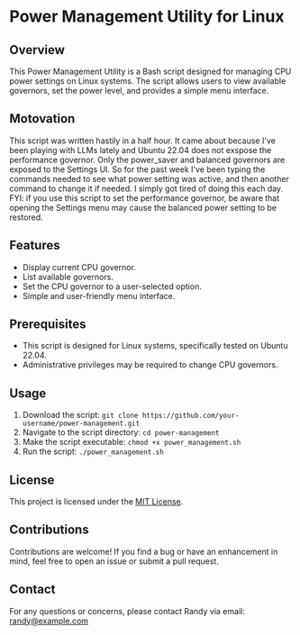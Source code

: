 # Power Management Utility for Linux

## Overview

This Power Management Utility is a Bash script designed for managing CPU power settings on Linux systems. The script allows users to view available governors, set the power level, and provides a simple menu interface.

## Motovation
This script was written hastily in a half hour. It came about because I've been playing with LLMs lately and Ubuntu 22.04 does not exspose the performance governor. Only the power_saver and balanced governors are exposed to the Settings UI. So for the past week I've been typing the commands needed to see what power setting was active, and then another command to change it if needed. I simply got tired of doing this each day. FYI: if you use this script to set the performance governor, be aware that opening the Settings menu may cause the balanced power setting to be restored. 

## Features

- Display current CPU governor.
- List available governors.
- Set the CPU governor to a user-selected option.
- Simple and user-friendly menu interface.

## Prerequisites

- This script is designed for Linux systems, specifically tested on Ubuntu 22.04.
- Administrative privileges may be required to change CPU governors.

## Usage

1. Download the script: `git clone https://github.com/your-username/power-management.git`
2. Navigate to the script directory: `cd power-management`
3. Make the script executable: `chmod +x power_management.sh`
4. Run the script: `./power_management.sh`

## License

This project is licensed under the [MIT License](LICENSE).

## Contributions

Contributions are welcome! If you find a bug or have an enhancement in mind, feel free to open an issue or submit a pull request.

## Contact

For any questions or concerns, please contact Randy via email: randy@example.com

